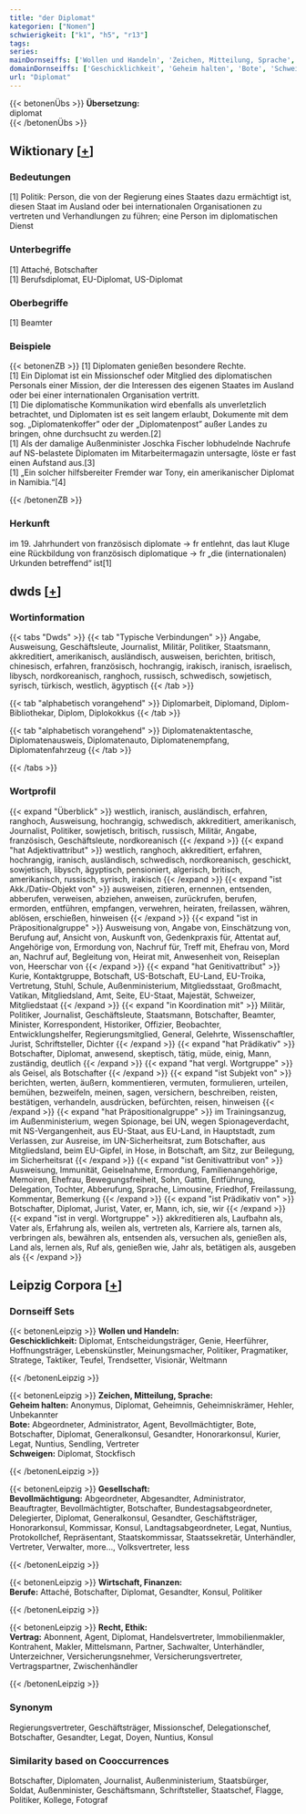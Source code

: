 ```yaml
---
title: "der Diplomat"
kategorien: ["Nomen"]
schwierigkeit: ["k1", "h5", "r13"]
tags:
series:
mainDornseiffs: ['Wollen und Handeln', 'Zeichen, Mitteilung, Sprache', 'Gesellschaft', 'Wirtschaft, Finanzen', 'Recht, Ethik']
domainDornseiffs: ['Geschicklichkeit', 'Geheim halten', 'Bote', 'Schweigen', 'Bevollmächtigung', 'Berufe', 'Vertrag']
url: "Diplomat"
---
```


{{< betonenÜbs >}}
**Übersetzung:**  
diplomat  
{{< /betonenÜbs >}}

## Wiktionary [[+](https://de.wiktionary.org/wiki/Diplomat)]

### Bedeutungen
[1] Politik: Person, die von der Regierung eines Staates dazu ermächtigt ist, diesen Staat im Ausland oder bei internationalen Organisationen zu vertreten und Verhandlungen zu führen; eine Person im diplomatischen Dienst  

### Unterbegriffe
[1] Attaché, Botschafter  
[1] Berufsdiplomat, EU-Diplomat, US-Diplomat  

### Oberbegriffe
[1] Beamter  

### Beispiele
{{< betonenZB >}}
[1] Diplomaten genießen besondere Rechte.  
[1] Ein Diplomat ist ein Missionschef oder Mitglied des diplomatischen Personals einer Mission, der die Interessen des eigenen Staates im Ausland oder bei einer internationalen Organisation vertritt.  
[1] Die diplomatische Kommunikation wird ebenfalls als unverletzlich betrachtet, und Diplomaten ist es seit langem erlaubt, Dokumente mit dem sog. „Diplomatenkoffer” oder der „Diplomatenpost” außer Landes zu bringen, ohne durchsucht zu werden.[2]  
[1] Als der damalige Außenminister Joschka Fischer lobhudelnde Nachrufe auf NS-belastete Diplomaten im Mitarbeitermagazin untersagte, löste er fast einen Aufstand aus.[3]  
[1] „Ein solcher hilfsbereiter Fremder war Tony, ein amerikanischer Diplomat in Namibia.“[4]  

{{< /betonenZB >}}
### Herkunft
im 19. Jahrhundert von französisch diplomate → fr entlehnt, das laut Kluge eine Rückbildung von französisch diplomatique → fr „die (internationalen) Urkunden betreffend“ ist[1]  



## dwds [[+](https://www.dwds.de/wb/Diplomat)]

### Wortinformation
{{< tabs "Dwds" >}}
{{< tab "Typische Verbindungen" >}}
Angabe, Ausweisung, Geschäftsleute, Journalist, Militär, Politiker, Staatsmann, akkreditiert, amerikanisch, ausländisch, ausweisen, berichten, britisch, chinesisch, erfahren, französisch, hochrangig, irakisch, iranisch, israelisch, libysch, nordkoreanisch, ranghoch, russisch, schwedisch, sowjetisch, syrisch, türkisch, westlich, ägyptisch
{{< /tab >}}

{{< tab "alphabetisch vorangehend" >}}
Diplomarbeit, Diplomand, Diplom-Bibliothekar, Diplom, Diplokokkus
{{< /tab >}}

{{< tab "alphabetisch vorangehend" >}}
Diplomatenaktentasche, Diplomatenausweis, Diplomatenauto, Diplomatenempfang, Diplomatenfahrzeug
{{< /tab >}}

{{< /tabs >}}

### Wortprofil
{{< expand "Überblick" >}} westlich, iranisch, ausländisch, erfahren, ranghoch, Ausweisung, hochrangig, schwedisch, akkreditiert, amerikanisch, Journalist, Politiker, sowjetisch, britisch, russisch, Militär, Angabe, französisch, Geschäftsleute, nordkoreanisch {{< /expand >}}
{{< expand "hat Adjektivattribut" >}} westlich, ranghoch, akkreditiert, erfahren, hochrangig, iranisch, ausländisch, schwedisch, nordkoreanisch, geschickt, sowjetisch, libysch, ägyptisch, pensioniert, algerisch, britisch, amerikanisch, russisch, syrisch, irakisch {{< /expand >}}
{{< expand "ist Akk./Dativ-Objekt von" >}} ausweisen, zitieren, ernennen, entsenden, abberufen, verweisen, abziehen, anweisen, zurückrufen, berufen, ermorden, entführen, empfangen, verwehren, heiraten, freilassen, währen, ablösen, erschießen, hinweisen {{< /expand >}}
{{< expand "ist in Präpositionalgruppe" >}} Ausweisung von, Angabe von, Einschätzung von, Berufung auf, Ansicht von, Auskunft von, Gedenkpraxis für, Attentat auf, Angehörige von, Ermordung von, Nachruf für, Treff mit, Ehefrau von, Mord an, Nachruf auf, Begleitung von, Heirat mit, Anwesenheit von, Reiseplan von, Heerschar von {{< /expand >}}
{{< expand "hat Genitivattribut" >}} Kurie, Kontaktgruppe, Botschaft, US-Botschaft, EU-Land, EU-Troika, Vertretung, Stuhl, Schule, Außenministerium, Mitgliedsstaat, Großmacht, Vatikan, Mitgliedsland, Amt, Seite, EU-Staat, Majestät, Schweizer, Mitgliedstaat {{< /expand >}}
{{< expand "in Koordination mit" >}} Militär, Politiker, Journalist, Geschäftsleute, Staatsmann, Botschafter, Beamter, Minister, Korrespondent, Historiker, Offizier, Beobachter, Entwicklungshelfer, Regierungsmitglied, General, Gelehrte, Wissenschaftler, Jurist, Schriftsteller, Dichter {{< /expand >}}
{{< expand "hat Prädikativ" >}} Botschafter, Diplomat, anwesend, skeptisch, tätig, müde, einig, Mann, zuständig, deutlich {{< /expand >}}
{{< expand "hat vergl. Wortgruppe" >}} als Geisel, als Botschafter {{< /expand >}}
{{< expand "ist Subjekt von" >}} berichten, werten, äußern, kommentieren, vermuten, formulieren, urteilen, bemühen, bezweifeln, meinen, sagen, versichern, beschreiben, reisten, bestätigen, verhandeln, ausdrücken, befürchten, reisen, hinweisen {{< /expand >}}
{{< expand "hat Präpositionalgruppe" >}} im Trainingsanzug, im Außenministerium, wegen Spionage, bei UN, wegen Spionageverdacht, mit NS-Vergangenheit, aus EU-Staat, aus EU-Land, in Hauptstadt, zum Verlassen, zur Ausreise, im UN-Sicherheitsrat, zum Botschafter, aus Mitgliedsland, beim EU-Gipfel, in Hose, in Botschaft, am Sitz, zur Beilegung, im Sicherheitsrat {{< /expand >}}
{{< expand "ist Genitivattribut von" >}} Ausweisung, Immunität, Geiselnahme, Ermordung, Familienangehörige, Memoiren, Ehefrau, Bewegungsfreiheit, Sohn, Gattin, Entführung, Delegation, Tochter, Abberufung, Sprache, Limousine, Friedhof, Freilassung, Kommentar, Bemerkung {{< /expand >}}
{{< expand "ist Prädikativ von" >}} Botschafter, Diplomat, Jurist, Vater, er, Mann, ich, sie, wir {{< /expand >}}
{{< expand "ist in vergl. Wortgruppe" >}} akkreditieren als, Laufbahn als, Vater als, Erfahrung als, weilen als, vertreten als, Karriere als, tarnen als, verbringen als, bewähren als, entsenden als, versuchen als, genießen als, Land als, lernen als, Ruf als, genießen wie, Jahr als, betätigen als, ausgeben als {{< /expand >}}

## Leipzig Corpora [[+](https://corpora.uni-leipzig.de/en/res?word=Diplomat&corpusId=deu_newscrawl-public_2018)]

### Dornseiff Sets
{{< betonenLeipzig >}}
**Wollen und Handeln:**  
**Geschicklichkeit:** Diplomat, Entscheidungsträger, Genie, Heerführer, Hoffnungsträger, Lebenskünstler, Meinungsmacher, Politiker, Pragmatiker, Stratege, Taktiker, Teufel, Trendsetter, Visionär, Weltmann  

{{< /betonenLeipzig >}}


{{< betonenLeipzig >}}
**Zeichen, Mitteilung, Sprache:**  
**Geheim halten:** Anonymus, Diplomat, Geheimnis, Geheimniskrämer, Hehler, Unbekannter  
**Bote:** Abgeordneter, Administrator, Agent, Bevollmächtigter, Bote, Botschafter, Diplomat, Generalkonsul, Gesandter, Honorarkonsul, Kurier, Legat, Nuntius, Sendling, Vertreter  
**Schweigen:** Diplomat, Stockfisch  

{{< /betonenLeipzig >}}


{{< betonenLeipzig >}}
**Gesellschaft:**  
**Bevollmächtigung:** Abgeordneter, Abgesandter, Administrator, Beauftragter, Bevollmächtigter, Botschafter, Bundestagsabgeordneter, Delegierter, Diplomat, Generalkonsul, Gesandter, Geschäftsträger, Honorarkonsul, Kommissar, Konsul, Landtagsabgeordneter, Legat, Nuntius, Protokollchef, Repräsentant, Staatskommissar, Staatssekretär, Unterhändler, Vertreter, Verwalter, more..., Volksvertreter, less  

{{< /betonenLeipzig >}}


{{< betonenLeipzig >}}
**Wirtschaft, Finanzen:**  
**Berufe:** Attaché, Botschafter, Diplomat, Gesandter, Konsul, Politiker  

{{< /betonenLeipzig >}}


{{< betonenLeipzig >}}
**Recht, Ethik:**  
**Vertrag:** Abonnent, Agent, Diplomat, Handelsvertreter, Immobilienmakler, Kontrahent, Makler, Mittelsmann, Partner, Sachwalter, Unterhändler, Unterzeichner, Versicherungsnehmer, Versicherungsvertreter, Vertragspartner, Zwischenhändler  

{{< /betonenLeipzig >}}

### Synonym
Regierungsvertreter, Geschäftsträger, Missionschef, Delegationschef, Botschafter, Gesandter, Legat, Doyen, Nuntius, Konsul


### Similarity based on Cooccurrences
Botschafter, Diplomaten, Journalist, Außenministerium, Staatsbürger, Soldat, Außenminister, Geschäftsmann, Schriftsteller, Staatschef, Flagge, Politiker, Kollege, Fotograf

